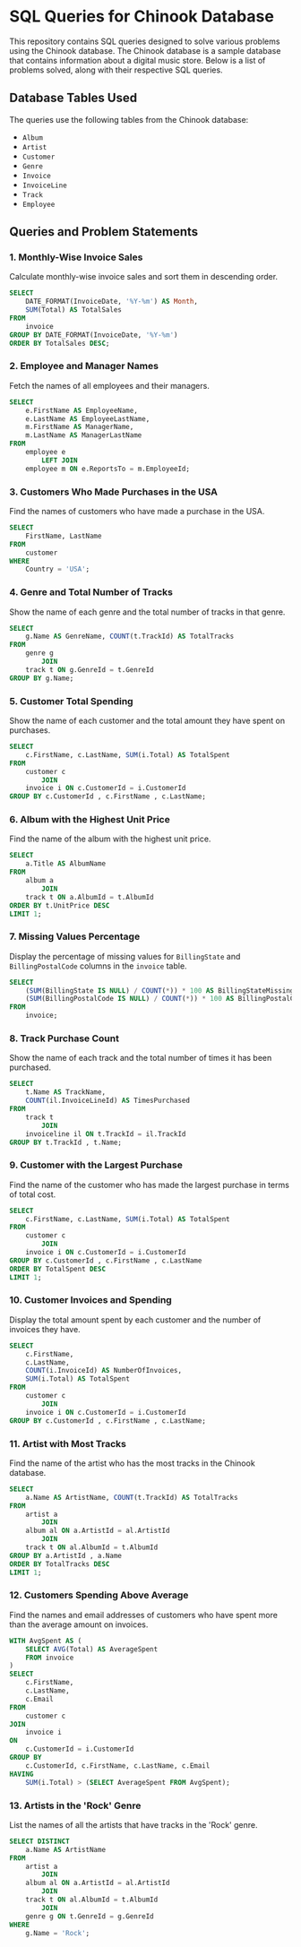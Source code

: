 # SQL Queries for Chinook Database

This repository contains SQL queries designed to solve various problems using the Chinook database. The Chinook database is a sample database that contains information about a digital music store. Below is a list of problems solved, along with their respective SQL queries.

## Database Tables Used
The queries use the following tables from the Chinook database:
- `Album`
- `Artist`
- `Customer`
- `Genre`
- `Invoice`
- `InvoiceLine`
- `Track`
- `Employee`

## Queries and Problem Statements

### 1. Monthly-Wise Invoice Sales
Calculate monthly-wise invoice sales and sort them in descending order.
```sql
SELECT 
    DATE_FORMAT(InvoiceDate, '%Y-%m') AS Month,
    SUM(Total) AS TotalSales
FROM
    invoice
GROUP BY DATE_FORMAT(InvoiceDate, '%Y-%m')
ORDER BY TotalSales DESC;
```

### 2. Employee and Manager Names
Fetch the names of all employees and their managers.
```sql
SELECT 
    e.FirstName AS EmployeeName,
    e.LastName AS EmployeeLastName,
    m.FirstName AS ManagerName,
    m.LastName AS ManagerLastName
FROM
    employee e
        LEFT JOIN
    employee m ON e.ReportsTo = m.EmployeeId;
```

### 3. Customers Who Made Purchases in the USA
Find the names of customers who have made a purchase in the USA.
```sql
SELECT 
    FirstName, LastName
FROM
    customer
WHERE
    Country = 'USA';
```

### 4. Genre and Total Number of Tracks
Show the name of each genre and the total number of tracks in that genre.
```sql
SELECT 
    g.Name AS GenreName, COUNT(t.TrackId) AS TotalTracks
FROM
    genre g
        JOIN
    track t ON g.GenreId = t.GenreId
GROUP BY g.Name;
```

### 5. Customer Total Spending
Show the name of each customer and the total amount they have spent on purchases.
```sql
SELECT 
    c.FirstName, c.LastName, SUM(i.Total) AS TotalSpent
FROM
    customer c
        JOIN
    invoice i ON c.CustomerId = i.CustomerId
GROUP BY c.CustomerId , c.FirstName , c.LastName;
```

### 6. Album with the Highest Unit Price
Find the name of the album with the highest unit price.
```sql
SELECT 
    a.Title AS AlbumName
FROM
    album a
        JOIN
    track t ON a.AlbumId = t.AlbumId
ORDER BY t.UnitPrice DESC
LIMIT 1;
```

### 7. Missing Values Percentage
Display the percentage of missing values for `BillingState` and `BillingPostalCode` columns in the `invoice` table.
```sql
SELECT 
    (SUM(BillingState IS NULL) / COUNT(*)) * 100 AS BillingStateMissingPercentage,
    (SUM(BillingPostalCode IS NULL) / COUNT(*)) * 100 AS BillingPostalCodeMissingPercentage
FROM
    invoice;
```

### 8. Track Purchase Count
Show the name of each track and the total number of times it has been purchased.
```sql
SELECT 
    t.Name AS TrackName,
    COUNT(il.InvoiceLineId) AS TimesPurchased
FROM
    track t
        JOIN
    invoiceline il ON t.TrackId = il.TrackId
GROUP BY t.TrackId , t.Name;
```

### 9. Customer with the Largest Purchase
Find the name of the customer who has made the largest purchase in terms of total cost.
```sql
SELECT 
    c.FirstName, c.LastName, SUM(i.Total) AS TotalSpent
FROM
    customer c
        JOIN
    invoice i ON c.CustomerId = i.CustomerId
GROUP BY c.CustomerId , c.FirstName , c.LastName
ORDER BY TotalSpent DESC
LIMIT 1;
```

### 10. Customer Invoices and Spending
Display the total amount spent by each customer and the number of invoices they have.
```sql
SELECT 
    c.FirstName,
    c.LastName,
    COUNT(i.InvoiceId) AS NumberOfInvoices,
    SUM(i.Total) AS TotalSpent
FROM
    customer c
        JOIN
    invoice i ON c.CustomerId = i.CustomerId
GROUP BY c.CustomerId , c.FirstName , c.LastName;
```

### 11. Artist with Most Tracks
Find the name of the artist who has the most tracks in the Chinook database.
```sql
SELECT 
    a.Name AS ArtistName, COUNT(t.TrackId) AS TotalTracks
FROM
    artist a
        JOIN
    album al ON a.ArtistId = al.ArtistId
        JOIN
    track t ON al.AlbumId = t.AlbumId
GROUP BY a.ArtistId , a.Name
ORDER BY TotalTracks DESC
LIMIT 1;
```

### 12. Customers Spending Above Average
Find the names and email addresses of customers who have spent more than the average amount on invoices.
```sql
WITH AvgSpent AS (
    SELECT AVG(Total) AS AverageSpent
    FROM invoice
)
SELECT 
    c.FirstName,
    c.LastName,
    c.Email
FROM 
    customer c
JOIN 
    invoice i
ON 
    c.CustomerId = i.CustomerId
GROUP BY 
    c.CustomerId, c.FirstName, c.LastName, c.Email
HAVING 
    SUM(i.Total) > (SELECT AverageSpent FROM AvgSpent);
```

### 13. Artists in the 'Rock' Genre
List the names of all the artists that have tracks in the 'Rock' genre.
```sql
SELECT DISTINCT
    a.Name AS ArtistName
FROM
    artist a
        JOIN
    album al ON a.ArtistId = al.ArtistId
        JOIN
    track t ON al.AlbumId = t.AlbumId
        JOIN
    genre g ON t.GenreId = g.GenreId
WHERE
    g.Name = 'Rock';
```
